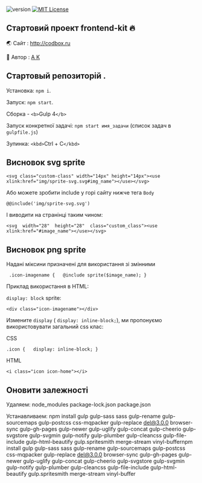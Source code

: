 ![version](https://img.shields.io/badge/version-1.0-red.svg?style=flat-square 'Version Frontend-kit') [![MIT License](https://img.shields.io/badge/license-MIT-blue.svg?style=flat-square)](https://github.com/sinups/)

## Стартовий проект frontend-kit 🔥

🌏 Cайт : http://codbox.ru

👦 Автор : [ A K ](https://www.instagram.com/webtheory/ 'Instagram page')

## Стартовый репозиторій .

Установка: `npm i`.

Запуск: `npm start`.

Сборка - `<b>`Gulp 4`</b>`

Запуск конкретної задачі: `npm start имя_задачи` (список задач в `gulpfile.js`)

Зупинка: `<kbd>`Ctrl + C`</kbd>`

## Bисновок svg sprite

`<svg class="custom-class" width="14px" height="14px"><use xlink:href="img/sprite-svg.svg#img_name"></use></svg>`

Або можете зробити include у горі сайту нижче тега `Body`

`@@include('img/sprite-svg.svg')`

І виводити на странінці таким чином:

`<svg  width="28"  height="28"  class="custom_class"><use  xlink:href="#image_name"></use></svg>`

## Bисновок png sprite

Надані міксини призначені для використання зі змінними

` .icon-imagename {   @include sprite($image_name); }`

Приклад використання в HTML:

`display: block` sprite:

`<div class="icon-imagename"></div>`

Изменитe `display` ( `display: inline-block;`), ми пропонуємо використовувати загальний css клас:

CSS

`.icon {   display: inline-block; }`

HTML

`<i class="icon icon-home"></i>`

## Оновити залежності

Удаляем: node_modules package-lock.json package.json

Устанавливаем: npm install gulp gulp-sass sass gulp-rename gulp-sourcemaps gulp-postcss css-mqpacker gulp-replace del@3.0.0 browser-sync gulp-gh-pages gulp-newer gulp-uglify gulp-concat gulp-cheerio gulp-svgstore gulp-svgmin gulp-notify gulp-plumber gulp-cleancss gulp-file-include gulp-html-beautify gulp.spritesmith merge-stream vinyl-buffernpm install gulp gulp-sass sass gulp-rename gulp-sourcemaps gulp-postcss css-mqpacker gulp-replace del@3.0.0 browser-sync gulp-gh-pages gulp-newer gulp-uglify gulp-concat gulp-cheerio gulp-svgstore gulp-svgmin gulp-notify gulp-plumber gulp-cleancss gulp-file-include gulp-html-beautify gulp.spritesmith merge-stream vinyl-buffer
